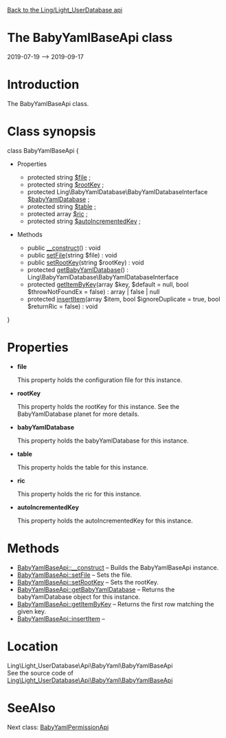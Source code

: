 [Back to the Ling/Light_UserDatabase api](https://github.com/lingtalfi/Light_UserDatabase/blob/master/doc/api/Ling/Light_UserDatabase.md)



The BabyYamlBaseApi class
================
2019-07-19 --> 2019-09-17






Introduction
============

The BabyYamlBaseApi class.



Class synopsis
==============


class <span class="pl-k">BabyYamlBaseApi</span>  {

- Properties
    - protected string [$file](#property-file) ;
    - protected string [$rootKey](#property-rootKey) ;
    - protected Ling\BabyYamlDatabase\BabyYamlDatabaseInterface [$babyYamlDatabase](#property-babyYamlDatabase) ;
    - protected string [$table](#property-table) ;
    - protected array [$ric](#property-ric) ;
    - protected string [$autoIncrementedKey](#property-autoIncrementedKey) ;

- Methods
    - public [__construct](https://github.com/lingtalfi/Light_UserDatabase/blob/master/doc/api/Ling/Light_UserDatabase/Api/BabyYaml/BabyYamlBaseApi/__construct.md)() : void
    - public [setFile](https://github.com/lingtalfi/Light_UserDatabase/blob/master/doc/api/Ling/Light_UserDatabase/Api/BabyYaml/BabyYamlBaseApi/setFile.md)(string $file) : void
    - public [setRootKey](https://github.com/lingtalfi/Light_UserDatabase/blob/master/doc/api/Ling/Light_UserDatabase/Api/BabyYaml/BabyYamlBaseApi/setRootKey.md)(string $rootKey) : void
    - protected [getBabyYamlDatabase](https://github.com/lingtalfi/Light_UserDatabase/blob/master/doc/api/Ling/Light_UserDatabase/Api/BabyYaml/BabyYamlBaseApi/getBabyYamlDatabase.md)() : Ling\BabyYamlDatabase\BabyYamlDatabaseInterface
    - protected [getItemByKey](https://github.com/lingtalfi/Light_UserDatabase/blob/master/doc/api/Ling/Light_UserDatabase/Api/BabyYaml/BabyYamlBaseApi/getItemByKey.md)(array $key, $default = null, bool $throwNotFoundEx = false) : array | false | null
    - protected [insertItem](https://github.com/lingtalfi/Light_UserDatabase/blob/master/doc/api/Ling/Light_UserDatabase/Api/BabyYaml/BabyYamlBaseApi/insertItem.md)(array $item, bool $ignoreDuplicate = true, bool $returnRic = false) : void

}




Properties
=============

- <span id="property-file"><b>file</b></span>

    This property holds the configuration file for this instance.
    
    

- <span id="property-rootKey"><b>rootKey</b></span>

    This property holds the rootKey for this instance.
    See the BabyYamlDatabase planet for more details.
    
    

- <span id="property-babyYamlDatabase"><b>babyYamlDatabase</b></span>

    This property holds the babyYamlDatabase for this instance.
    
    

- <span id="property-table"><b>table</b></span>

    This property holds the table for this instance.
    
    

- <span id="property-ric"><b>ric</b></span>

    This property holds the ric for this instance.
    
    

- <span id="property-autoIncrementedKey"><b>autoIncrementedKey</b></span>

    This property holds the autoIncrementedKey for this instance.
    
    



Methods
==============

- [BabyYamlBaseApi::__construct](https://github.com/lingtalfi/Light_UserDatabase/blob/master/doc/api/Ling/Light_UserDatabase/Api/BabyYaml/BabyYamlBaseApi/__construct.md) &ndash; Builds the BabyYamlBaseApi instance.
- [BabyYamlBaseApi::setFile](https://github.com/lingtalfi/Light_UserDatabase/blob/master/doc/api/Ling/Light_UserDatabase/Api/BabyYaml/BabyYamlBaseApi/setFile.md) &ndash; Sets the file.
- [BabyYamlBaseApi::setRootKey](https://github.com/lingtalfi/Light_UserDatabase/blob/master/doc/api/Ling/Light_UserDatabase/Api/BabyYaml/BabyYamlBaseApi/setRootKey.md) &ndash; Sets the rootKey.
- [BabyYamlBaseApi::getBabyYamlDatabase](https://github.com/lingtalfi/Light_UserDatabase/blob/master/doc/api/Ling/Light_UserDatabase/Api/BabyYaml/BabyYamlBaseApi/getBabyYamlDatabase.md) &ndash; Returns the babyYamlDatabase object for this instance.
- [BabyYamlBaseApi::getItemByKey](https://github.com/lingtalfi/Light_UserDatabase/blob/master/doc/api/Ling/Light_UserDatabase/Api/BabyYaml/BabyYamlBaseApi/getItemByKey.md) &ndash; Returns the first row matching the given key.
- [BabyYamlBaseApi::insertItem](https://github.com/lingtalfi/Light_UserDatabase/blob/master/doc/api/Ling/Light_UserDatabase/Api/BabyYaml/BabyYamlBaseApi/insertItem.md) &ndash; 





Location
=============
Ling\Light_UserDatabase\Api\BabyYaml\BabyYamlBaseApi<br>
See the source code of [Ling\Light_UserDatabase\Api\BabyYaml\BabyYamlBaseApi](https://github.com/lingtalfi/Light_UserDatabase/blob/master/Api/BabyYaml/BabyYamlBaseApi.php)



SeeAlso
==============
Next class: [BabyYamlPermissionApi](https://github.com/lingtalfi/Light_UserDatabase/blob/master/doc/api/Ling/Light_UserDatabase/Api/BabyYaml/BabyYamlPermissionApi.md)<br>
